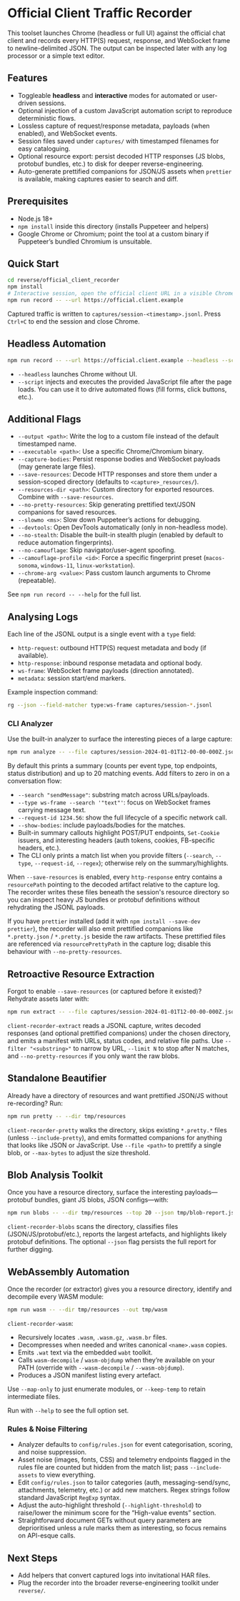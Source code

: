 # Official Client Traffic Recorder

This toolset launches Chrome (headless or full UI) against the official chat client and records every HTTP(S) request, response, and WebSocket frame to newline-delimited JSON. The output can be inspected later with any log processor or a simple text editor.

## Features
- Toggleable **headless** and **interactive** modes for automated or user-driven sessions.
- Optional injection of a custom JavaScript automation script to reproduce deterministic flows.
- Lossless capture of request/response metadata, payloads (when enabled), and WebSocket events.
- Session files saved under `captures/` with timestamped filenames for easy cataloguing.
- Optional resource export: persist decoded HTTP responses (JS blobs, protobuf bundles, etc.) to disk for deeper reverse-engineering.
- Auto-generate prettified companions for JSON/JS assets when `prettier` is available, making captures easier to search and diff.

## Prerequisites
- Node.js 18+
- `npm install` inside this directory (installs Puppeteer and helpers)
- Google Chrome or Chromium; point the tool at a custom binary if Puppeteer’s bundled Chromium is unsuitable.

## Quick Start
```bash
cd reverse/official_client_recorder
npm install
# Interactive session, open the official client URL in a visible Chrome window
npm run record -- --url https://official.client.example
```

Captured traffic is written to `captures/session-<timestamp>.jsonl`. Press `Ctrl+C` to end the session and close Chrome.

## Headless Automation
```bash
npm run record -- --url https://official.client.example --headless --script ./scripts/login.js
```

- `--headless` launches Chrome without UI.
- `--script` injects and executes the provided JavaScript file after the page loads. You can use it to drive automated flows (fill forms, click buttons, etc.).

## Additional Flags
- `--output <path>`: Write the log to a custom file instead of the default timestamped name.
- `--executable <path>`: Use a specific Chrome/Chromium binary.
- `--capture-bodies`: Persist response bodies and WebSocket payloads (may generate large files).
- `--save-resources`: Decode HTTP responses and store them under a session-scoped directory (defaults to `<capture>_resources/`).
- `--resources-dir <path>`: Custom directory for exported resources. Combine with `--save-resources`.
- `--no-pretty-resources`: Skip generating prettified text/JSON companions for saved resources.
- `--slowmo <ms>`: Slow down Puppeteer’s actions for debugging.
- `--devtools`: Open DevTools automatically (only in non-headless mode).
- `--no-stealth`: Disable the built-in stealth plugin (enabled by default to reduce automation fingerprints).
- `--no-camouflage`: Skip navigator/user-agent spoofing.
- `--camouflage-profile <id>`: Force a specific fingerprint preset (`macos-sonoma`, `windows-11`, `linux-workstation`).
- `--chrome-arg <value>`: Pass custom launch arguments to Chrome (repeatable).

See `npm run record -- --help` for the full list.

## Analysing Logs
Each line of the JSONL output is a single event with a `type` field:
- `http-request`: outbound HTTP(S) request metadata and body (if available).
- `http-response`: inbound response metadata and optional body.
- `ws-frame`: WebSocket frame payloads (direction annotated).
- `metadata`: session start/end markers.

Example inspection command:
```bash
rg --json --field-matcher type:ws-frame captures/session-*.jsonl
```

### CLI Analyzer
Use the built-in analyzer to surface the interesting pieces of a large capture:

```bash
npm run analyze -- --file captures/session-2024-01-01T12-00-00-000Z.jsonl
```

By default this prints a summary (counts per event type, top endpoints, status distribution) and up to 20 matching events. Add filters to zero in on a conversation flow:

- `--search "sendMessage"`: substring match across URLs/payloads.
- `--type ws-frame --search '"text"'`: focus on WebSocket frames carrying message text.
- `--request-id 1234.56`: show the full lifecycle of a specific network call.
- `--show-bodies`: include payloads/bodies for the matches.
- Built-in summary callouts highlight POST/PUT endpoints, `Set-Cookie` issuers, and interesting headers (auth tokens, cookies, FB-specific headers, etc.).
- The CLI only prints a match list when you provide filters (`--search`, `--type`, `--request-id`, `--regex`); otherwise rely on the summary/highlights.

When `--save-resources` is enabled, every `http-response` entry contains a `resourcePath` pointing to the decoded artifact relative to the capture log. The recorder writes these files beneath the session's resource directory so you can inspect heavy JS bundles or protobuf definitions without rehydrating the JSONL payloads.

If you have `prettier` installed (add it with `npm install --save-dev prettier`), the recorder will also emit prettified companions like `*.pretty.json` / `*.pretty.js` beside the raw artifacts. These prettified files are referenced via `resourcePrettyPath` in the capture log; disable this behaviour with `--no-pretty-resources`.

## Retroactive Resource Extraction

Forgot to enable `--save-resources` (or captured before it existed)? Rehydrate assets later with:

```bash
npm run extract -- --file captures/session-2024-01-01T12-00-00-000Z.jsonl --output-dir tmp/resources
```

`client-recorder-extract` reads a JSONL capture, writes decoded responses (and optional prettified companions) under the chosen directory, and emits a manifest with URLs, status codes, and relative file paths. Use `--filter "<substring>"` to narrow by URL, `--limit N` to stop after N matches, and `--no-pretty-resources` if you only want the raw blobs.

## Standalone Beautifier

Already have a directory of resources and want prettified JSON/JS without re-recording? Run:

```bash
npm run pretty -- --dir tmp/resources
```

`client-recorder-pretty` walks the directory, skips existing `*.pretty.*` files (unless `--include-pretty`), and emits formatted companions for anything that looks like JSON or JavaScript. Use `--file <path>` to prettify a single blob, or `--max-bytes` to adjust the size threshold.

## Blob Analysis Toolkit

Once you have a resource directory, surface the interesting payloads—protobuf bundles, giant JS blobs, JSON configs—with:

```bash
npm run blobs -- --dir tmp/resources --top 20 --json tmp/blob-report.json
```

`client-recorder-blobs` scans the directory, classifies files (JSON/JS/protobuf/etc.), reports the largest artefacts, and highlights likely protobuf definitions. The optional `--json` flag persists the full report for further digging.

## WebAssembly Automation

Once the recorder (or extractor) gives you a resource directory, identify and decompile every WASM module:

```bash
npm run wasm -- --dir tmp/resources --out tmp/wasm
```

`client-recorder-wasm`:
- Recursively locates `.wasm`, `.wasm.gz`, `.wasm.br` files.
- Decompresses when needed and writes canonical `<name>.wasm` copies.
- Emits `.wat` text via the embedded `wabt` toolkit.
- Calls `wasm-decompile` / `wasm-objdump` when they’re available on your PATH (override with `--wasm-decompile` / `--wasm-objdump`).
- Produces a JSON manifest listing every artefact.

Use `--map-only` to just enumerate modules, or `--keep-temp` to retain intermediate files.

Run with `--help` to see the full option set.

### Rules & Noise Filtering
- Analyzer defaults to `config/rules.json` for event categorisation, scoring, and noise suppression.
- Asset noise (images, fonts, CSS) and telemetry endpoints flagged in the rules file are counted but hidden from the match list; pass `--include-assets` to view everything.
- Edit `config/rules.json` to tailor categories (auth, messaging-send/sync, attachments, telemetry, etc.) or add new matchers. Regex strings follow standard JavaScript `RegExp` syntax.
- Adjust the auto-highlight threshold (`--highlight-threshold`) to raise/lower the minimum score for the “High-value events” section.
- Straightforward document GETs without query parameters are deprioritised unless a rule marks them as interesting, so focus remains on API-esque calls.

## Next Steps
- Add helpers that convert captured logs into invitational HAR files.
- Plug the recorder into the broader reverse-engineering toolkit under `reverse/`.
